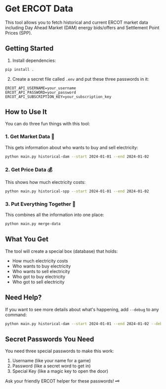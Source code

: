 # Get ERCOT Data

This tool allows you to fetch historical and current ERCOT market data including Day Ahead Market (DAM) energy bids/offers and Settlement Point Prices (SPP).

## Getting Started

1. Install dependencies:
```bash
pip install .
```

2. Create a secret file called `.env` and put these three passwords in it:
```env
ERCOT_API_USERNAME=your_username
ERCOT_API_PASSWORD=your_password 
ERCOT_API_SUBSCRIPTION_KEY=your_subscription_key
```

## How to Use It

You can do three fun things with this tool:

### 1. Get Market Data 🏪

This gets information about who wants to buy and sell electricity:

```bash
python main.py historical-dam --start 2024-01-01 --end 2024-01-02
```

### 2. Get Price Data 💰

This shows how much electricity costs:

```bash
python main.py historical-spp --start 2024-01-01 --end 2024-01-02
```

### 3. Put Everything Together 🧩

This combines all the information into one place:

```bash
python main.py merge-data
```

## What You Get

The tool will create a special box (database) that holds:
- How much electricity costs
- Who wants to buy electricity
- Who wants to sell electricity
- Who got to buy electricity
- Who got to sell electricity

## Need Help?

If you want to see more details about what's happening, add `--debug` to any command:

```bash
python main.py historical-dam --start 2024-01-01 --end 2024-01-02 --debug
```

## Secret Passwords You Need

You need three special passwords to make this work:

1. Username (like your name for a game)
2. Password (like a secret word to get in)
3. Special Key (like a magic key to open the door)

Ask your friendly ERCOT helper for these passwords! 🗝️
